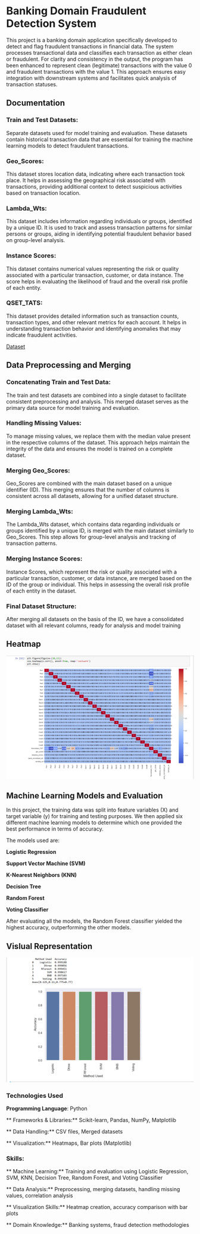 
#  Banking Domain Fraudulent Detection System 

This project is a banking domain application specifically developed to detect and flag fraudulent transactions in financial data. The system processes transactional data and classifies each transaction as either clean or fraudulent. For clarity and consistency in the output, the program has been enhanced to represent clean (legitimate) transactions with the value 0 and fraudulent transactions with the value 1. This approach ensures easy integration with downstream systems and facilitates quick analysis of transaction statuses.


## Documentation
### Train and Test Datasets:

Separate datasets used for model training and evaluation. These datasets contain historical transaction data that are essential for training the machine learning models to detect fraudulent transactions.

### Geo_Scores:

This dataset stores location data, indicating where each transaction took place. It helps in assessing the geographical risk associated with transactions, providing additional context to detect suspicious activities based on transaction location.

### Lambda_Wts:

This dataset includes information regarding individuals or groups, identified by a unique ID. It is used to track and assess transaction patterns for similar persons or groups, aiding in identifying potential fraudulent behavior based on group-level analysis.

### Instance Scores:

This dataset contains numerical values representing the risk or quality associated with a particular transaction, customer, or data instance. The score helps in evaluating the likelihood of fraud and the overall risk profile of each entity.

### QSET_TATS:

This dataset provides detailed information such as transaction counts, transaction types, and other relevant metrics for each account. It helps in understanding transaction behavior and identifying anomalies that may indicate fraudulent activities.

[Dataset](https://github.com/VikyathShetty/Banking-Domain-ATM-Fraudlent)


## Data Preprocessing and Merging
### Concatenating Train and Test Data:

The train and test datasets are combined into a single dataset to facilitate consistent preprocessing and analysis. This merged dataset serves as the primary data source for model training and evaluation.

### Handling Missing Values:

To manage missing values, we replace them with the median value present in the respective columns of the dataset. This approach helps maintain the integrity of the data and ensures the model is trained on a complete dataset.

### Merging Geo_Scores:

Geo_Scores are combined with the main dataset based on a unique identifier (ID). This merging ensures that the number of columns is consistent across all datasets, allowing for a unified dataset structure.

### Merging Lambda_Wts:

The Lambda_Wts dataset, which contains data regarding individuals or groups identified by a unique ID, is merged with the main dataset similarly to Geo_Scores. This step allows for group-level analysis and tracking of transaction patterns.

### Merging Instance Scores:

Instance Scores, which represent the risk or quality associated with a particular transaction, customer, or data instance, are merged based on the ID of the group or individual. This helps in 
assessing the overall risk profile of each entity in the dataset.

### Final Dataset Structure:

After merging all datasets on the basis of the ID, we have a consolidated dataset with all relevant columns, ready for analysis and model training


## Heatmap

![heatmap is a useful tool for visualizing the correlation between columns in a dataset.](https://github.com/VikyathShetty/Banking-Domain-ATM-Fraudlent/blob/main/images/Screenshot%202024-12-10%20115522.png)

## Machine Learning Models and Evaluation
In this project, the training data was split into feature variables (X) and target variable (y) for training and testing purposes. We then applied six different machine learning models to determine which one provided the best performance in terms of accuracy. 

The models used are:

**Logistic Regression**

**Support Vector Machine (SVM)**

**K-Nearest Neighbors (KNN)**

**Decision Tree**

**Random Forest**

**Voting Classifier**

After evaluating all the models, the Random Forest classifier yielded the highest accuracy, outperforming the other models.
## Vislual Representation 

![BarPlot to check accuracy of the model](https://github.com/VikyathShetty/Banking-Domain-ATM-Fraudlent/blob/main/images/Screenshot%202024-12-10%20125428.png)




### Technologies Used

**Programming Language**: Python

** Frameworks & Libraries:** Scikit-learn, Pandas, NumPy, Matplotlib

** Data Handling:**  CSV files, Merged datasets

** Visualization:** Heatmaps, Bar plots (Matplotlib)


### Skills: 

** Machine Learning:** Training and evaluation using Logistic Regression, SVM, KNN, Decision Tree, Random Forest, and Voting Classifier

** Data Analysis:** Preprocessing, merging datasets, handling missing values, correlation analysis

** Visualization Skills:** Heatmap creation, accuracy comparison with bar plots

** Domain Knowledge:** Banking systems, fraud detection methodologies




